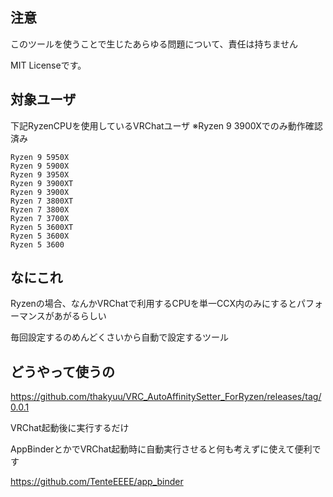 ## 注意
このツールを使うことで生じたあらゆる問題について、責任は持ちません

MIT Licenseです。

## 対象ユーザ

下記RyzenCPUを使用しているVRChatユーザ
※Ryzen 9 3900Xでのみ動作確認済み

```
Ryzen 9 5950X
Ryzen 9 5900X
Ryzen 9 3950X
Ryzen 9 3900XT
Ryzen 9 3900X
Ryzen 7 3800XT
Ryzen 7 3800X
Ryzen 7 3700X
Ryzen 5 3600XT
Ryzen 5 3600X
Ryzen 5 3600
```

## なにこれ

Ryzenの場合、なんかVRChatで利用するCPUを単一CCX内のみにするとパフォーマンスがあがるらしい

毎回設定するのめんどくさいから自動で設定するツール

## どうやって使うの

https://github.com/thakyuu/VRC_AutoAffinitySetter_ForRyzen/releases/tag/0.0.1

VRChat起動後に実行するだけ

AppBinderとかでVRChat起動時に自動実行させると何も考えずに使えて便利です

https://github.com/TenteEEEE/app_binder

